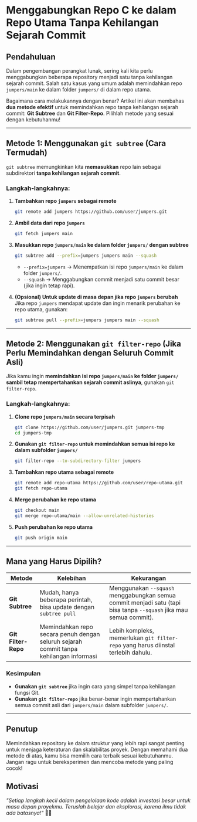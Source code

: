 # **Menggabungkan Repo C ke dalam Repo Utama Tanpa Kehilangan Sejarah Commit**

## **Pendahuluan**

Dalam pengembangan perangkat lunak, sering kali kita perlu menggabungkan beberapa repository menjadi satu tanpa kehilangan sejarah commit. Salah satu kasus yang umum adalah memindahkan repo `jumpers/main` ke dalam folder `jumpers/` di dalam repo utama.

Bagaimana cara melakukannya dengan benar? Artikel ini akan membahas **dua metode efektif** untuk memindahkan repo tanpa kehilangan sejarah commit: **Git Subtree** dan **Git Filter-Repo**. Pilihlah metode yang sesuai dengan kebutuhanmu!

---

## **Metode 1: Menggunakan `git subtree` (Cara Termudah)**

`git subtree` memungkinkan kita **memasukkan** repo lain sebagai subdirektori **tanpa kehilangan sejarah commit**.

### **Langkah-langkahnya:**

1. **Tambahkan repo `jumpers` sebagai remote**
   
   ```sh
   git remote add jumpers https://github.com/user/jumpers.git
   ```

2. **Ambil data dari repo `jumpers`**
   
   ```sh
   git fetch jumpers main
   ```

3. **Masukkan repo `jumpers/main` ke dalam folder `jumpers/` dengan subtree**
   
   ```sh
   git subtree add --prefix=jumpers jumpers main --squash
   ```
   
   - `--prefix=jumpers` → Menempatkan isi repo `jumpers/main` ke dalam folder `jumpers/`.
   - `--squash` → Menggabungkan commit menjadi satu commit besar (jika ingin tetap rapi).

4. **(Opsional) Untuk update di masa depan jika repo `jumpers` berubah**  
   Jika repo `jumpers` mendapat update dan ingin menarik perubahan ke repo utama, gunakan:
   
   ```sh
   git subtree pull --prefix=jumpers jumpers main --squash
   ```

---

## **Metode 2: Menggunakan `git filter-repo` (Jika Perlu Memindahkan dengan Seluruh Commit Asli)**

Jika kamu ingin **memindahkan isi repo `jumpers/main` ke folder `jumpers/` sambil tetap mempertahankan sejarah commit aslinya**, gunakan `git filter-repo`.

### **Langkah-langkahnya:**

1. **Clone repo `jumpers/main` secara terpisah**
   
   ```sh
   git clone https://github.com/user/jumpers.git jumpers-tmp
   cd jumpers-tmp
   ```

2. **Gunakan `git filter-repo` untuk memindahkan semua isi repo ke dalam subfolder `jumpers/`**
   
   ```sh
   git filter-repo --to-subdirectory-filter jumpers
   ```

3. **Tambahkan repo utama sebagai remote**
   
   ```sh
   git remote add repo-utama https://github.com/user/repo-utama.git
   git fetch repo-utama
   ```

4. **Merge perubahan ke repo utama**
   
   ```sh
   git checkout main
   git merge repo-utama/main --allow-unrelated-histories
   ```

5. **Push perubahan ke repo utama**
   
   ```sh
   git push origin main
   ```

---

## **Mana yang Harus Dipilih?**

| Metode              | Kelebihan                                                                              | Kekurangan                                                                                                         |
| ------------------- | -------------------------------------------------------------------------------------- | ------------------------------------------------------------------------------------------------------------------ |
| **Git Subtree**     | Mudah, hanya beberapa perintah, bisa update dengan `subtree pull`                      | Menggunakan `--squash` menggabungkan semua commit menjadi satu (tapi bisa tanpa `--squash` jika mau semua commit). |
| **Git Filter-Repo** | Memindahkan repo secara penuh dengan seluruh sejarah commit tanpa kehilangan informasi | Lebih kompleks, memerlukan `git filter-repo` yang harus diinstal terlebih dahulu.                                  |

### **Kesimpulan**

- **Gunakan `git subtree`** jika ingin cara yang simpel tanpa kehilangan fungsi Git.
- **Gunakan `git filter-repo`** jika benar-benar ingin mempertahankan semua commit asli dari `jumpers/main` dalam subfolder `jumpers/`.

---

## **Penutup**

Memindahkan repository ke dalam struktur yang lebih rapi sangat penting untuk menjaga keteraturan dan skalabilitas proyek. Dengan memahami dua metode di atas, kamu bisa memilih cara terbaik sesuai kebutuhanmu. Jangan ragu untuk bereksperimen dan mencoba metode yang paling cocok!

## **Motivasi**

*"Setiap langkah kecil dalam pengelolaan kode adalah investasi besar untuk masa depan proyekmu. Teruslah belajar dan eksplorasi, karena ilmu tidak ada batasnya!"* 🚀💡
